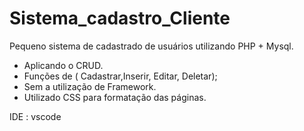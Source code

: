 # Sistema_cadastro_Cliente
Pequeno sistema de cadastrado de usuários utilizando PHP + Mysql.
- Aplicando o CRUD.
- Funções de ( Cadastrar,Inserir, Editar, Deletar);
- Sem a utilização de Framework.
- Utilizado CSS para formatação das páginas. 

IDE : vscode 


